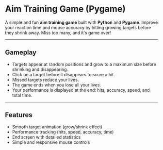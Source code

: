 # Aim Training Game (Pygame)

A simple and fun **aim training game** built with **Python** and **Pygame**. Improve your reaction time and mouse accuracy by hitting growing targets before they shrink away. Miss too many, and it's game over!

---

## Gameplay

- Targets appear at random positions and grow to a maximum size before shrinking and disappearing.
- Click on a target before it disappears to score a hit.
- Missed targets reduce your lives.
- The game ends when you lose all your lives.
- Your performance is displayed at the end: hits, accuracy, speed, and total time.

---

## Features

- Smooth target animation (grow/shrink effect)
- Performance tracking (hits, speed, accuracy, time)
- End screen with detailed statistics
- Simple and responsive mouse controls
